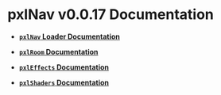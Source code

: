 # pxlNav v0.0.17 Documentation

 - **[`pxlNav` Loader Documentation](pxlNav_loader.md)**

 - **[`pxlRoom` Documentation](pxlRooms.md)**

 - **[`pxlEffects` Documentation](pxlEffects.md)**

 - **[`pxlShaders` Documentation](pxlShaders.md)**

 
